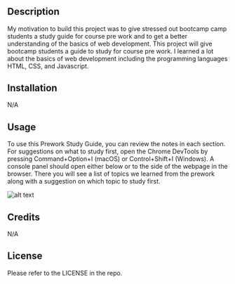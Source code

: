 # <Your-Project-Title>

## Description

My motivation to build this project was to give stressed out bootcamp camp students a study guide for course pre work and to get a better understanding of the basics of web development. This project will give bootcamp students a guide to study for course pre work. I learned a lot about the basics of web development including the programming languages HTML, CSS, and Javascript.



## Installation
N/A

## Usage

To use this Prework Study Guide, you can review the notes in each section. For suggestions on what to study first, open the Chrome DevTools by pressing Command+Option+I (macOS) or Control+Shift+I (Windows). A console panel should open either below or to the side of the webpage in the browser. There you will see a list of topics we learned from the prework along with a suggestion on which topic to study first.

![alt text](assets/images/screenshot.png)

## Credits
N/A

## License
Please refer to the LICENSE in the repo.